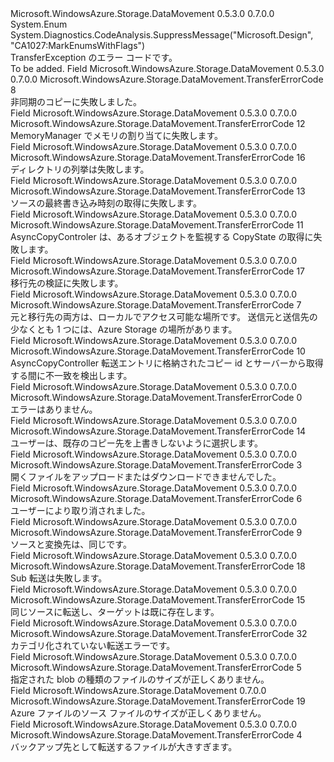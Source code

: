 <Type Name="TransferErrorCode" FullName="Microsoft.WindowsAzure.Storage.DataMovement.TransferErrorCode">
  <TypeSignature Language="C#" Value="public enum TransferErrorCode" />
  <TypeSignature Language="ILAsm" Value=".class public auto ansi sealed TransferErrorCode extends System.Enum" />
  <TypeSignature Language="DocId" Value="T:Microsoft.WindowsAzure.Storage.DataMovement.TransferErrorCode" />
  <TypeSignature Language="VB.NET" Value="Public Enum TransferErrorCode" />
  <TypeSignature Language="F#" Value="type TransferErrorCode = " />
  <AssemblyInfo>
    <AssemblyName>Microsoft.WindowsAzure.Storage.DataMovement</AssemblyName>
    <AssemblyVersion>0.5.3.0</AssemblyVersion>
    <AssemblyVersion>0.7.0.0</AssemblyVersion>
  </AssemblyInfo>
  <Base>
    <BaseTypeName>System.Enum</BaseTypeName>
  </Base>
  <Attributes>
    <Attribute>
      <AttributeName>System.Diagnostics.CodeAnalysis.SuppressMessage("Microsoft.Design", "CA1027:MarkEnumsWithFlags")</AttributeName>
    </Attribute>
  </Attributes>
  <Docs>
    <summary>
            TransferException のエラー コードです。
            </summary>
    <remarks>To be added.</remarks>
  </Docs>
  <Members>
    <Member MemberName="AsyncCopyFailed">
      <MemberSignature Language="C#" Value="AsyncCopyFailed" />
      <MemberSignature Language="ILAsm" Value=".field public static literal valuetype Microsoft.WindowsAzure.Storage.DataMovement.TransferErrorCode AsyncCopyFailed = int32(8)" />
      <MemberSignature Language="DocId" Value="F:Microsoft.WindowsAzure.Storage.DataMovement.TransferErrorCode.AsyncCopyFailed" />
      <MemberSignature Language="VB.NET" Value="AsyncCopyFailed" />
      <MemberSignature Language="F#" Value="AsyncCopyFailed = 8" Usage="Microsoft.WindowsAzure.Storage.DataMovement.TransferErrorCode.AsyncCopyFailed" />
      <MemberType>Field</MemberType>
      <AssemblyInfo>
        <AssemblyName>Microsoft.WindowsAzure.Storage.DataMovement</AssemblyName>
        <AssemblyVersion>0.5.3.0</AssemblyVersion>
        <AssemblyVersion>0.7.0.0</AssemblyVersion>
      </AssemblyInfo>
      <ReturnValue>
        <ReturnType>Microsoft.WindowsAzure.Storage.DataMovement.TransferErrorCode</ReturnType>
      </ReturnValue>
      <MemberValue>8</MemberValue>
      <Docs>
        <summary>
            非同期のコピーに失敗しました。
            </summary>
      </Docs>
    </Member>
    <Member MemberName="FailToAllocateMemory">
      <MemberSignature Language="C#" Value="FailToAllocateMemory" />
      <MemberSignature Language="ILAsm" Value=".field public static literal valuetype Microsoft.WindowsAzure.Storage.DataMovement.TransferErrorCode FailToAllocateMemory = int32(12)" />
      <MemberSignature Language="DocId" Value="F:Microsoft.WindowsAzure.Storage.DataMovement.TransferErrorCode.FailToAllocateMemory" />
      <MemberSignature Language="VB.NET" Value="FailToAllocateMemory" />
      <MemberSignature Language="F#" Value="FailToAllocateMemory = 12" Usage="Microsoft.WindowsAzure.Storage.DataMovement.TransferErrorCode.FailToAllocateMemory" />
      <MemberType>Field</MemberType>
      <AssemblyInfo>
        <AssemblyName>Microsoft.WindowsAzure.Storage.DataMovement</AssemblyName>
        <AssemblyVersion>0.5.3.0</AssemblyVersion>
        <AssemblyVersion>0.7.0.0</AssemblyVersion>
      </AssemblyInfo>
      <ReturnValue>
        <ReturnType>Microsoft.WindowsAzure.Storage.DataMovement.TransferErrorCode</ReturnType>
      </ReturnValue>
      <MemberValue>12</MemberValue>
      <Docs>
        <summary>
            MemoryManager でメモリの割り当てに失敗します。
            </summary>
      </Docs>
    </Member>
    <Member MemberName="FailToEnumerateDirectory">
      <MemberSignature Language="C#" Value="FailToEnumerateDirectory" />
      <MemberSignature Language="ILAsm" Value=".field public static literal valuetype Microsoft.WindowsAzure.Storage.DataMovement.TransferErrorCode FailToEnumerateDirectory = int32(16)" />
      <MemberSignature Language="DocId" Value="F:Microsoft.WindowsAzure.Storage.DataMovement.TransferErrorCode.FailToEnumerateDirectory" />
      <MemberSignature Language="VB.NET" Value="FailToEnumerateDirectory" />
      <MemberSignature Language="F#" Value="FailToEnumerateDirectory = 16" Usage="Microsoft.WindowsAzure.Storage.DataMovement.TransferErrorCode.FailToEnumerateDirectory" />
      <MemberType>Field</MemberType>
      <AssemblyInfo>
        <AssemblyName>Microsoft.WindowsAzure.Storage.DataMovement</AssemblyName>
        <AssemblyVersion>0.5.3.0</AssemblyVersion>
        <AssemblyVersion>0.7.0.0</AssemblyVersion>
      </AssemblyInfo>
      <ReturnValue>
        <ReturnType>Microsoft.WindowsAzure.Storage.DataMovement.TransferErrorCode</ReturnType>
      </ReturnValue>
      <MemberValue>16</MemberValue>
      <Docs>
        <summary>
            ディレクトリの列挙は失敗します。
            </summary>
      </Docs>
    </Member>
    <Member MemberName="FailToGetSourceLastWriteTime">
      <MemberSignature Language="C#" Value="FailToGetSourceLastWriteTime" />
      <MemberSignature Language="ILAsm" Value=".field public static literal valuetype Microsoft.WindowsAzure.Storage.DataMovement.TransferErrorCode FailToGetSourceLastWriteTime = int32(13)" />
      <MemberSignature Language="DocId" Value="F:Microsoft.WindowsAzure.Storage.DataMovement.TransferErrorCode.FailToGetSourceLastWriteTime" />
      <MemberSignature Language="VB.NET" Value="FailToGetSourceLastWriteTime" />
      <MemberSignature Language="F#" Value="FailToGetSourceLastWriteTime = 13" Usage="Microsoft.WindowsAzure.Storage.DataMovement.TransferErrorCode.FailToGetSourceLastWriteTime" />
      <MemberType>Field</MemberType>
      <AssemblyInfo>
        <AssemblyName>Microsoft.WindowsAzure.Storage.DataMovement</AssemblyName>
        <AssemblyVersion>0.5.3.0</AssemblyVersion>
        <AssemblyVersion>0.7.0.0</AssemblyVersion>
      </AssemblyInfo>
      <ReturnValue>
        <ReturnType>Microsoft.WindowsAzure.Storage.DataMovement.TransferErrorCode</ReturnType>
      </ReturnValue>
      <MemberValue>13</MemberValue>
      <Docs>
        <summary>
            ソースの最終書き込み時刻の取得に失敗します。
            </summary>
      </Docs>
    </Member>
    <Member MemberName="FailToRetrieveCopyStateForObject">
      <MemberSignature Language="C#" Value="FailToRetrieveCopyStateForObject" />
      <MemberSignature Language="ILAsm" Value=".field public static literal valuetype Microsoft.WindowsAzure.Storage.DataMovement.TransferErrorCode FailToRetrieveCopyStateForObject = int32(11)" />
      <MemberSignature Language="DocId" Value="F:Microsoft.WindowsAzure.Storage.DataMovement.TransferErrorCode.FailToRetrieveCopyStateForObject" />
      <MemberSignature Language="VB.NET" Value="FailToRetrieveCopyStateForObject" />
      <MemberSignature Language="F#" Value="FailToRetrieveCopyStateForObject = 11" Usage="Microsoft.WindowsAzure.Storage.DataMovement.TransferErrorCode.FailToRetrieveCopyStateForObject" />
      <MemberType>Field</MemberType>
      <AssemblyInfo>
        <AssemblyName>Microsoft.WindowsAzure.Storage.DataMovement</AssemblyName>
        <AssemblyVersion>0.5.3.0</AssemblyVersion>
        <AssemblyVersion>0.7.0.0</AssemblyVersion>
      </AssemblyInfo>
      <ReturnValue>
        <ReturnType>Microsoft.WindowsAzure.Storage.DataMovement.TransferErrorCode</ReturnType>
      </ReturnValue>
      <MemberValue>11</MemberValue>
      <Docs>
        <summary>
            AsyncCopyControler は、あるオブジェクトを監視する CopyState の取得に失敗します。
            </summary>
      </Docs>
    </Member>
    <Member MemberName="FailToVadlidateDestination">
      <MemberSignature Language="C#" Value="FailToVadlidateDestination" />
      <MemberSignature Language="ILAsm" Value=".field public static literal valuetype Microsoft.WindowsAzure.Storage.DataMovement.TransferErrorCode FailToVadlidateDestination = int32(17)" />
      <MemberSignature Language="DocId" Value="F:Microsoft.WindowsAzure.Storage.DataMovement.TransferErrorCode.FailToVadlidateDestination" />
      <MemberSignature Language="VB.NET" Value="FailToVadlidateDestination" />
      <MemberSignature Language="F#" Value="FailToVadlidateDestination = 17" Usage="Microsoft.WindowsAzure.Storage.DataMovement.TransferErrorCode.FailToVadlidateDestination" />
      <MemberType>Field</MemberType>
      <AssemblyInfo>
        <AssemblyName>Microsoft.WindowsAzure.Storage.DataMovement</AssemblyName>
        <AssemblyVersion>0.5.3.0</AssemblyVersion>
        <AssemblyVersion>0.7.0.0</AssemblyVersion>
      </AssemblyInfo>
      <ReturnValue>
        <ReturnType>Microsoft.WindowsAzure.Storage.DataMovement.TransferErrorCode</ReturnType>
      </ReturnValue>
      <MemberValue>17</MemberValue>
      <Docs>
        <summary>
            移行先の検証に失敗します。
            </summary>
      </Docs>
    </Member>
    <Member MemberName="LocalToLocalTransfersUnsupported">
      <MemberSignature Language="C#" Value="LocalToLocalTransfersUnsupported" />
      <MemberSignature Language="ILAsm" Value=".field public static literal valuetype Microsoft.WindowsAzure.Storage.DataMovement.TransferErrorCode LocalToLocalTransfersUnsupported = int32(7)" />
      <MemberSignature Language="DocId" Value="F:Microsoft.WindowsAzure.Storage.DataMovement.TransferErrorCode.LocalToLocalTransfersUnsupported" />
      <MemberSignature Language="VB.NET" Value="LocalToLocalTransfersUnsupported" />
      <MemberSignature Language="F#" Value="LocalToLocalTransfersUnsupported = 7" Usage="Microsoft.WindowsAzure.Storage.DataMovement.TransferErrorCode.LocalToLocalTransfersUnsupported" />
      <MemberType>Field</MemberType>
      <AssemblyInfo>
        <AssemblyName>Microsoft.WindowsAzure.Storage.DataMovement</AssemblyName>
        <AssemblyVersion>0.5.3.0</AssemblyVersion>
        <AssemblyVersion>0.7.0.0</AssemblyVersion>
      </AssemblyInfo>
      <ReturnValue>
        <ReturnType>Microsoft.WindowsAzure.Storage.DataMovement.TransferErrorCode</ReturnType>
      </ReturnValue>
      <MemberValue>7</MemberValue>
      <Docs>
        <summary>
            元と移行先の両方は、ローカルでアクセス可能な場所です。
            送信元と送信先の少なくとも 1 つには、Azure Storage の場所があります。
            </summary>
      </Docs>
    </Member>
    <Member MemberName="MismatchCopyId">
      <MemberSignature Language="C#" Value="MismatchCopyId" />
      <MemberSignature Language="ILAsm" Value=".field public static literal valuetype Microsoft.WindowsAzure.Storage.DataMovement.TransferErrorCode MismatchCopyId = int32(10)" />
      <MemberSignature Language="DocId" Value="F:Microsoft.WindowsAzure.Storage.DataMovement.TransferErrorCode.MismatchCopyId" />
      <MemberSignature Language="VB.NET" Value="MismatchCopyId" />
      <MemberSignature Language="F#" Value="MismatchCopyId = 10" Usage="Microsoft.WindowsAzure.Storage.DataMovement.TransferErrorCode.MismatchCopyId" />
      <MemberType>Field</MemberType>
      <AssemblyInfo>
        <AssemblyName>Microsoft.WindowsAzure.Storage.DataMovement</AssemblyName>
        <AssemblyVersion>0.5.3.0</AssemblyVersion>
        <AssemblyVersion>0.7.0.0</AssemblyVersion>
      </AssemblyInfo>
      <ReturnValue>
        <ReturnType>Microsoft.WindowsAzure.Storage.DataMovement.TransferErrorCode</ReturnType>
      </ReturnValue>
      <MemberValue>10</MemberValue>
      <Docs>
        <summary>
            AsyncCopyController 転送エントリに格納されたコピー id とサーバーから取得する間に不一致を検出します。
            </summary>
      </Docs>
    </Member>
    <Member MemberName="None">
      <MemberSignature Language="C#" Value="None" />
      <MemberSignature Language="ILAsm" Value=".field public static literal valuetype Microsoft.WindowsAzure.Storage.DataMovement.TransferErrorCode None = int32(0)" />
      <MemberSignature Language="DocId" Value="F:Microsoft.WindowsAzure.Storage.DataMovement.TransferErrorCode.None" />
      <MemberSignature Language="VB.NET" Value="None" />
      <MemberSignature Language="F#" Value="None = 0" Usage="Microsoft.WindowsAzure.Storage.DataMovement.TransferErrorCode.None" />
      <MemberType>Field</MemberType>
      <AssemblyInfo>
        <AssemblyName>Microsoft.WindowsAzure.Storage.DataMovement</AssemblyName>
        <AssemblyVersion>0.5.3.0</AssemblyVersion>
        <AssemblyVersion>0.7.0.0</AssemblyVersion>
      </AssemblyInfo>
      <ReturnValue>
        <ReturnType>Microsoft.WindowsAzure.Storage.DataMovement.TransferErrorCode</ReturnType>
      </ReturnValue>
      <MemberValue>0</MemberValue>
      <Docs>
        <summary>
            エラーはありません。
            </summary>
      </Docs>
    </Member>
    <Member MemberName="NotOverwriteExistingDestination">
      <MemberSignature Language="C#" Value="NotOverwriteExistingDestination" />
      <MemberSignature Language="ILAsm" Value=".field public static literal valuetype Microsoft.WindowsAzure.Storage.DataMovement.TransferErrorCode NotOverwriteExistingDestination = int32(14)" />
      <MemberSignature Language="DocId" Value="F:Microsoft.WindowsAzure.Storage.DataMovement.TransferErrorCode.NotOverwriteExistingDestination" />
      <MemberSignature Language="VB.NET" Value="NotOverwriteExistingDestination" />
      <MemberSignature Language="F#" Value="NotOverwriteExistingDestination = 14" Usage="Microsoft.WindowsAzure.Storage.DataMovement.TransferErrorCode.NotOverwriteExistingDestination" />
      <MemberType>Field</MemberType>
      <AssemblyInfo>
        <AssemblyName>Microsoft.WindowsAzure.Storage.DataMovement</AssemblyName>
        <AssemblyVersion>0.5.3.0</AssemblyVersion>
        <AssemblyVersion>0.7.0.0</AssemblyVersion>
      </AssemblyInfo>
      <ReturnValue>
        <ReturnType>Microsoft.WindowsAzure.Storage.DataMovement.TransferErrorCode</ReturnType>
      </ReturnValue>
      <MemberValue>14</MemberValue>
      <Docs>
        <summary>
            ユーザーは、既存のコピー先を上書きしないように選択します。
            </summary>
      </Docs>
    </Member>
    <Member MemberName="OpenFileFailed">
      <MemberSignature Language="C#" Value="OpenFileFailed" />
      <MemberSignature Language="ILAsm" Value=".field public static literal valuetype Microsoft.WindowsAzure.Storage.DataMovement.TransferErrorCode OpenFileFailed = int32(3)" />
      <MemberSignature Language="DocId" Value="F:Microsoft.WindowsAzure.Storage.DataMovement.TransferErrorCode.OpenFileFailed" />
      <MemberSignature Language="VB.NET" Value="OpenFileFailed" />
      <MemberSignature Language="F#" Value="OpenFileFailed = 3" Usage="Microsoft.WindowsAzure.Storage.DataMovement.TransferErrorCode.OpenFileFailed" />
      <MemberType>Field</MemberType>
      <AssemblyInfo>
        <AssemblyName>Microsoft.WindowsAzure.Storage.DataMovement</AssemblyName>
        <AssemblyVersion>0.5.3.0</AssemblyVersion>
        <AssemblyVersion>0.7.0.0</AssemblyVersion>
      </AssemblyInfo>
      <ReturnValue>
        <ReturnType>Microsoft.WindowsAzure.Storage.DataMovement.TransferErrorCode</ReturnType>
      </ReturnValue>
      <MemberValue>3</MemberValue>
      <Docs>
        <summary>
            開くファイルをアップロードまたはダウンロードできませんでした。
            </summary>
      </Docs>
    </Member>
    <Member MemberName="OperationCanceled">
      <MemberSignature Language="C#" Value="OperationCanceled" />
      <MemberSignature Language="ILAsm" Value=".field public static literal valuetype Microsoft.WindowsAzure.Storage.DataMovement.TransferErrorCode OperationCanceled = int32(6)" />
      <MemberSignature Language="DocId" Value="F:Microsoft.WindowsAzure.Storage.DataMovement.TransferErrorCode.OperationCanceled" />
      <MemberSignature Language="VB.NET" Value="OperationCanceled" />
      <MemberSignature Language="F#" Value="OperationCanceled = 6" Usage="Microsoft.WindowsAzure.Storage.DataMovement.TransferErrorCode.OperationCanceled" />
      <MemberType>Field</MemberType>
      <AssemblyInfo>
        <AssemblyName>Microsoft.WindowsAzure.Storage.DataMovement</AssemblyName>
        <AssemblyVersion>0.5.3.0</AssemblyVersion>
        <AssemblyVersion>0.7.0.0</AssemblyVersion>
      </AssemblyInfo>
      <ReturnValue>
        <ReturnType>Microsoft.WindowsAzure.Storage.DataMovement.TransferErrorCode</ReturnType>
      </ReturnValue>
      <MemberValue>6</MemberValue>
      <Docs>
        <summary>
            ユーザーにより取り消されました。
            </summary>
      </Docs>
    </Member>
    <Member MemberName="SameSourceAndDestination">
      <MemberSignature Language="C#" Value="SameSourceAndDestination" />
      <MemberSignature Language="ILAsm" Value=".field public static literal valuetype Microsoft.WindowsAzure.Storage.DataMovement.TransferErrorCode SameSourceAndDestination = int32(9)" />
      <MemberSignature Language="DocId" Value="F:Microsoft.WindowsAzure.Storage.DataMovement.TransferErrorCode.SameSourceAndDestination" />
      <MemberSignature Language="VB.NET" Value="SameSourceAndDestination" />
      <MemberSignature Language="F#" Value="SameSourceAndDestination = 9" Usage="Microsoft.WindowsAzure.Storage.DataMovement.TransferErrorCode.SameSourceAndDestination" />
      <MemberType>Field</MemberType>
      <AssemblyInfo>
        <AssemblyName>Microsoft.WindowsAzure.Storage.DataMovement</AssemblyName>
        <AssemblyVersion>0.5.3.0</AssemblyVersion>
        <AssemblyVersion>0.7.0.0</AssemblyVersion>
      </AssemblyInfo>
      <ReturnValue>
        <ReturnType>Microsoft.WindowsAzure.Storage.DataMovement.TransferErrorCode</ReturnType>
      </ReturnValue>
      <MemberValue>9</MemberValue>
      <Docs>
        <summary>
            ソースと変換先は、同じです。
            </summary>
      </Docs>
    </Member>
    <Member MemberName="SubTransferFails">
      <MemberSignature Language="C#" Value="SubTransferFails" />
      <MemberSignature Language="ILAsm" Value=".field public static literal valuetype Microsoft.WindowsAzure.Storage.DataMovement.TransferErrorCode SubTransferFails = int32(18)" />
      <MemberSignature Language="DocId" Value="F:Microsoft.WindowsAzure.Storage.DataMovement.TransferErrorCode.SubTransferFails" />
      <MemberSignature Language="VB.NET" Value="SubTransferFails" />
      <MemberSignature Language="F#" Value="SubTransferFails = 18" Usage="Microsoft.WindowsAzure.Storage.DataMovement.TransferErrorCode.SubTransferFails" />
      <MemberType>Field</MemberType>
      <AssemblyInfo>
        <AssemblyName>Microsoft.WindowsAzure.Storage.DataMovement</AssemblyName>
        <AssemblyVersion>0.5.3.0</AssemblyVersion>
        <AssemblyVersion>0.7.0.0</AssemblyVersion>
      </AssemblyInfo>
      <ReturnValue>
        <ReturnType>Microsoft.WindowsAzure.Storage.DataMovement.TransferErrorCode</ReturnType>
      </ReturnValue>
      <MemberValue>18</MemberValue>
      <Docs>
        <summary>
            Sub 転送は失敗します。
            </summary>
      </Docs>
    </Member>
    <Member MemberName="TransferAlreadyExists">
      <MemberSignature Language="C#" Value="TransferAlreadyExists" />
      <MemberSignature Language="ILAsm" Value=".field public static literal valuetype Microsoft.WindowsAzure.Storage.DataMovement.TransferErrorCode TransferAlreadyExists = int32(15)" />
      <MemberSignature Language="DocId" Value="F:Microsoft.WindowsAzure.Storage.DataMovement.TransferErrorCode.TransferAlreadyExists" />
      <MemberSignature Language="VB.NET" Value="TransferAlreadyExists" />
      <MemberSignature Language="F#" Value="TransferAlreadyExists = 15" Usage="Microsoft.WindowsAzure.Storage.DataMovement.TransferErrorCode.TransferAlreadyExists" />
      <MemberType>Field</MemberType>
      <AssemblyInfo>
        <AssemblyName>Microsoft.WindowsAzure.Storage.DataMovement</AssemblyName>
        <AssemblyVersion>0.5.3.0</AssemblyVersion>
        <AssemblyVersion>0.7.0.0</AssemblyVersion>
      </AssemblyInfo>
      <ReturnValue>
        <ReturnType>Microsoft.WindowsAzure.Storage.DataMovement.TransferErrorCode</ReturnType>
      </ReturnValue>
      <MemberValue>15</MemberValue>
      <Docs>
        <summary>
            同じソースに転送し、ターゲットは既に存在します。
            </summary>
      </Docs>
    </Member>
    <Member MemberName="Unknown">
      <MemberSignature Language="C#" Value="Unknown" />
      <MemberSignature Language="ILAsm" Value=".field public static literal valuetype Microsoft.WindowsAzure.Storage.DataMovement.TransferErrorCode Unknown = int32(32)" />
      <MemberSignature Language="DocId" Value="F:Microsoft.WindowsAzure.Storage.DataMovement.TransferErrorCode.Unknown" />
      <MemberSignature Language="VB.NET" Value="Unknown" />
      <MemberSignature Language="F#" Value="Unknown = 32" Usage="Microsoft.WindowsAzure.Storage.DataMovement.TransferErrorCode.Unknown" />
      <MemberType>Field</MemberType>
      <AssemblyInfo>
        <AssemblyName>Microsoft.WindowsAzure.Storage.DataMovement</AssemblyName>
        <AssemblyVersion>0.5.3.0</AssemblyVersion>
        <AssemblyVersion>0.7.0.0</AssemblyVersion>
      </AssemblyInfo>
      <ReturnValue>
        <ReturnType>Microsoft.WindowsAzure.Storage.DataMovement.TransferErrorCode</ReturnType>
      </ReturnValue>
      <MemberValue>32</MemberValue>
      <Docs>
        <summary>
            カテゴリ化されていない転送エラーです。
            </summary>
      </Docs>
    </Member>
    <Member MemberName="UploadBlobSourceFileSizeInvalid">
      <MemberSignature Language="C#" Value="UploadBlobSourceFileSizeInvalid" />
      <MemberSignature Language="ILAsm" Value=".field public static literal valuetype Microsoft.WindowsAzure.Storage.DataMovement.TransferErrorCode UploadBlobSourceFileSizeInvalid = int32(5)" />
      <MemberSignature Language="DocId" Value="F:Microsoft.WindowsAzure.Storage.DataMovement.TransferErrorCode.UploadBlobSourceFileSizeInvalid" />
      <MemberSignature Language="VB.NET" Value="UploadBlobSourceFileSizeInvalid" />
      <MemberSignature Language="F#" Value="UploadBlobSourceFileSizeInvalid = 5" Usage="Microsoft.WindowsAzure.Storage.DataMovement.TransferErrorCode.UploadBlobSourceFileSizeInvalid" />
      <MemberType>Field</MemberType>
      <AssemblyInfo>
        <AssemblyName>Microsoft.WindowsAzure.Storage.DataMovement</AssemblyName>
        <AssemblyVersion>0.5.3.0</AssemblyVersion>
        <AssemblyVersion>0.7.0.0</AssemblyVersion>
      </AssemblyInfo>
      <ReturnValue>
        <ReturnType>Microsoft.WindowsAzure.Storage.DataMovement.TransferErrorCode</ReturnType>
      </ReturnValue>
      <MemberValue>5</MemberValue>
      <Docs>
        <summary>
            指定された blob の種類のファイルのサイズが正しくありません。
            </summary>
      </Docs>
    </Member>
    <Member MemberName="UploadFileSourceFileSizeInvalid">
      <MemberSignature Language="C#" Value="UploadFileSourceFileSizeInvalid" />
      <MemberSignature Language="ILAsm" Value=".field public static literal valuetype Microsoft.WindowsAzure.Storage.DataMovement.TransferErrorCode UploadFileSourceFileSizeInvalid = int32(19)" />
      <MemberSignature Language="DocId" Value="F:Microsoft.WindowsAzure.Storage.DataMovement.TransferErrorCode.UploadFileSourceFileSizeInvalid" />
      <MemberSignature Language="VB.NET" Value="UploadFileSourceFileSizeInvalid" />
      <MemberSignature Language="F#" Value="UploadFileSourceFileSizeInvalid = 19" Usage="Microsoft.WindowsAzure.Storage.DataMovement.TransferErrorCode.UploadFileSourceFileSizeInvalid" />
      <MemberType>Field</MemberType>
      <AssemblyInfo>
        <AssemblyName>Microsoft.WindowsAzure.Storage.DataMovement</AssemblyName>
        <AssemblyVersion>0.7.0.0</AssemblyVersion>
      </AssemblyInfo>
      <ReturnValue>
        <ReturnType>Microsoft.WindowsAzure.Storage.DataMovement.TransferErrorCode</ReturnType>
      </ReturnValue>
      <MemberValue>19</MemberValue>
      <Docs>
        <summary>
            Azure ファイルのソース ファイルのサイズが正しくありません。
            </summary>
      </Docs>
    </Member>
    <Member MemberName="UploadSourceFileSizeTooLarge">
      <MemberSignature Language="C#" Value="UploadSourceFileSizeTooLarge" />
      <MemberSignature Language="ILAsm" Value=".field public static literal valuetype Microsoft.WindowsAzure.Storage.DataMovement.TransferErrorCode UploadSourceFileSizeTooLarge = int32(4)" />
      <MemberSignature Language="DocId" Value="F:Microsoft.WindowsAzure.Storage.DataMovement.TransferErrorCode.UploadSourceFileSizeTooLarge" />
      <MemberSignature Language="VB.NET" Value="UploadSourceFileSizeTooLarge" />
      <MemberSignature Language="F#" Value="UploadSourceFileSizeTooLarge = 4" Usage="Microsoft.WindowsAzure.Storage.DataMovement.TransferErrorCode.UploadSourceFileSizeTooLarge" />
      <MemberType>Field</MemberType>
      <AssemblyInfo>
        <AssemblyName>Microsoft.WindowsAzure.Storage.DataMovement</AssemblyName>
        <AssemblyVersion>0.5.3.0</AssemblyVersion>
        <AssemblyVersion>0.7.0.0</AssemblyVersion>
      </AssemblyInfo>
      <ReturnValue>
        <ReturnType>Microsoft.WindowsAzure.Storage.DataMovement.TransferErrorCode</ReturnType>
      </ReturnValue>
      <MemberValue>4</MemberValue>
      <Docs>
        <summary>
            バックアップ先として転送するファイルが大きすぎます。
            </summary>
      </Docs>
    </Member>
  </Members>
</Type>
